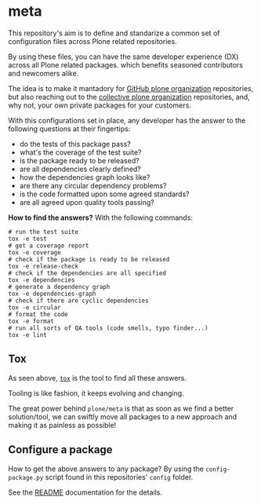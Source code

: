 # meta

This repository's aim is to define and standarize a common set
of configuration files across Plone related repositories.

By using these files, you can have the same developer experience (DX)
across all Plone related packages.
which benefits seasoned contributors and newcomers alike.

The idea is to make  it mantadory for [GitHub plone organization](https://github.com/plone) repositories,
but also reaching out to the [collective plone organization](https://github.com/collective) repositories,
and, why not, your own private packages for your customers.

With this configurations set in place,
any developer has the answer to the following questions at their fingertips:

- do the tests of this package pass?
- what's the coverage of the test suite?
- is the package ready to be released?
- are all dependencies clearly defined?
- how the dependencies graph looks like?
- are there any circular dependency problems?
- is the code formatted upon some agreed standards?
- are all agreed upon quality tools passing?

__How to find the answers?__ With the following commands:

```shell
# run the test suite
tox -e test
# get a coverage report
tox -e coverage
# check if the package is ready to be released
tox -e release-check
# check if the dependencies are all specified
tox -e dependencies
# generate a dependency graph
tox -e dependencies-graph
# check if there are cyclic dependencies
tox -e circular
# format the code
tox -e format
# run all sorts of QA tools (code smells, typo finder...)
tox -e lint
```

## Tox

As seen above, [`tox`](https://pypi.org/project/tox) is the tool to find all these answers.

Tooling is like fashion, it keeps evolving and changing.

The great power behind `plone/meta` is that as soon as we find a better solution/tool,
we can swiftly move all packages to a new approach and making it as painless as possible!

## Configure a package

How to get the above answers to any package?
By using the `config-package.py` script found in this repositories' `config` folder.

See the [README](config/README.md) documentation for the details.
